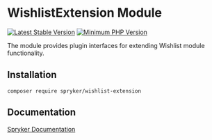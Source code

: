 # WishlistExtension Module
[![Latest Stable Version](https://poser.pugx.org/spryker/wishlist-extension/v/stable.svg)](https://packagist.org/packages/spryker/wishlist-extension)
[![Minimum PHP Version](https://img.shields.io/badge/php-%3E%3D%208.3-8892BF.svg)](https://php.net/)

The module provides plugin interfaces for extending Wishlist module functionality.

## Installation

```
composer require spryker/wishlist-extension
```

## Documentation

[Spryker Documentation](https://docs.spryker.com)
